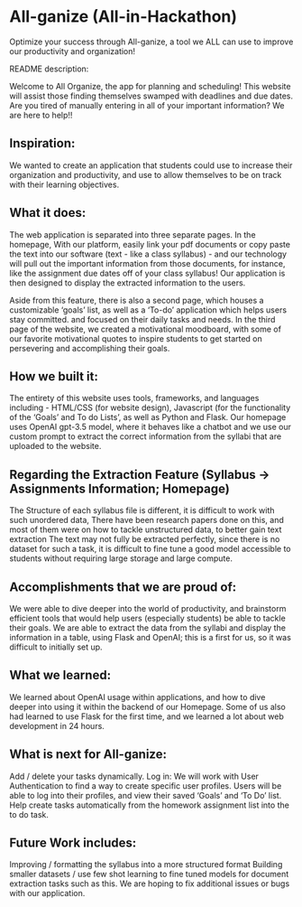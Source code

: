 # All-ganize (All-in-Hackathon)
Optimize your success through All-ganize, a tool we ALL can use to improve our productivity and organization!

README description: 

Welcome to All Organize, the app for planning and scheduling! This website will assist those finding themselves swamped with deadlines and due dates. Are you tired of manually entering in all of your important information? We are here to help!!

## Inspiration: 
We wanted to create an application that students could use to increase their organization and productivity, and use to allow themselves to be on track with their learning objectives. 

## What it does: 
The web application is separated into three separate pages. In the homepage, With our platform, easily link your pdf documents or copy paste the text into our software (text - like a class syllabus) - and our technology will pull out the important information from those documents, for instance, like the assignment due dates off of your class syllabus! Our application is then designed to display the extracted information to the users. 

Aside from this feature, there is also a second page, which houses a customizable ‘goals’ list, as well as a ‘To-do’ application which helps users stay committed. and focused on their daily tasks and needs. In the third page of the website, we created a motivational moodboard, with some of our favorite motivational quotes to inspire students to get started on persevering and accomplishing their goals. 


## How we built it:
The entirety of this website uses tools, frameworks, and languages including - HTML/CSS (for website design), Javascript (for the functionality of the ‘Goals’ and To do Lists’, as well as Python and Flask. Our homepage uses OpenAI gpt-3.5 model, where it behaves like a chatbot and we use our custom prompt to extract the correct information from the syllabi that are uploaded to the website.

## Regarding the Extraction Feature (Syllabus → Assignments Information; Homepage) 
The Structure of each syllabus file is different, it is difficult to work with such unordered data,
There have been research papers done on this, and most of them were on how to tackle unstructured data, to better gain text extraction
The text may not fully be extracted perfectly, since there is no dataset for such a task, it is difficult to fine tune a good model accessible to students without requiring large storage and large compute.

## Accomplishments that we are proud of: 
We were able to dive deeper into the world of productivity, and brainstorm efficient tools that would help users (especially students) be able to tackle their goals. We are able to extract the data from the syllabi and display the information in a table, using Flask and OpenAI; this is a first for us, so it was difficult to initially set up. 

## What we learned: 
We learned about OpenAI usage within applications, and how to dive deeper into using it within the backend of our Homepage. Some of us also had learned to use Flask for the first time, and we learned a lot about web development in 24 hours. 
 
## What is next for All-ganize: 
Add / delete your tasks dynamically. 
Log in: We will work with User Authentication to find a way to create specific user profiles. Users will be able to log into their profiles, and view their saved ‘Goals’ and ‘To Do’ list. 
Help create tasks automatically from the homework assignment list into the to do task.

## Future Work includes: 
Improving / formatting the syllabus into a more structured format
Building smaller datasets / use few shot learning to fine tuned models for document extraction tasks such as this.
We are hoping to fix additional issues or bugs with our application.
